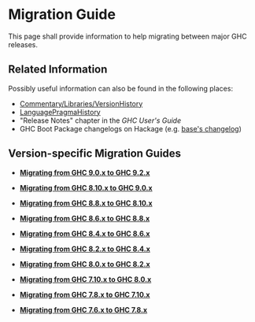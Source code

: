# Migration Guide


This page shall provide information to help migrating between major GHC releases.

## Related Information



Possibly useful information can also be found in the following places:


- [Commentary/Libraries/VersionHistory](commentary/libraries/version-history) 
- [LanguagePragmaHistory](language-pragma-history)
- "Release Notes" chapter in the *GHC User's Guide*
- GHC Boot Package changelogs on Hackage (e.g. [base's changelog](http://hackage.haskell.org/package/base/changelog))

## Version-specific Migration Guides

- **[Migrating from GHC 9.0.x to GHC 9.2.x](migration/9.2)**

- **[Migrating from GHC 8.10.x to GHC 9.0.x](migration/9.0)**

- **[Migrating from GHC 8.8.x to GHC 8.10.x](migration/8.10)**

- **[Migrating from GHC 8.6.x to GHC 8.8.x](migration/8.8)**

- **[Migrating from GHC 8.4.x to GHC 8.6.x](migration/8.6)**

- **[Migrating from GHC 8.2.x to GHC 8.4.x](migration/8.4)**

- **[Migrating from GHC 8.0.x to GHC 8.2.x](migration/8.2)**

- **[Migrating from GHC 7.10.x to GHC 8.0.x](migration/8.0)**

- **[Migrating from GHC 7.8.x to GHC 7.10.x](migration/7.10)**

- **[Migrating from GHC 7.6.x to GHC 7.8.x](migration/7.8)**
